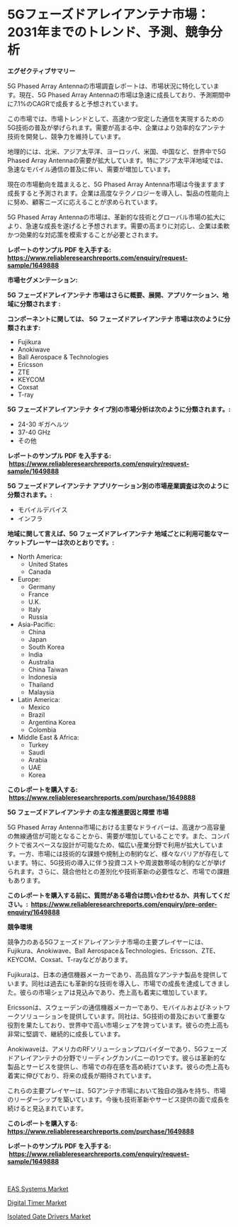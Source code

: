 <p><h1>5Gフェーズドアレイアンテナ市場：2031年までのトレンド、予測、競争分析</h1></p><p><strong>エグゼクティブサマリー</strong></p>
<p><p>5G Phased Array Antennaの市場調査レポートは、市場状況に特化しています。現在、5G Phased Array Antennaの市場は急速に成長しており、予測期間中に7.1%のCAGRで成長すると予想されています。</p><p>この市場では、市場トレンドとして、高速かつ安定した通信を実現するための5G技術の普及が挙げられます。需要が高まる中、企業はより効率的なアンテナ技術を開発し、競争力を維持しています。</p><p>地理的には、北米、アジア太平洋、ヨーロッパ、米国、中国など、世界中で5G Phased Array Antennaの需要が拡大しています。特にアジア太平洋地域では、急速なモバイル通信の普及に伴い、需要が増加しています。</p><p>現在の市場動向を踏まえると、5G Phased Array Antenna市場は今後ますます成長すると予測されます。企業は高度なテクノロジーを導入し、製品の性能向上に努め、顧客ニーズに応えることが求められています。</p><p>5G Phased Array Antennaの市場は、革新的な技術とグローバル市場の拡大により、急速な成長を遂げると予想されます。需要の高まりに対応し、企業は柔軟かつ効果的な対応策を模索することが必要とされます。</p></p>
<p><strong>レポートのサンプル PDF を入手する: <a href="https://www.reliableresearchreports.com/enquiry/request-sample/1649888">https://www.reliableresearchreports.com/enquiry/request-sample/1649888</a></strong></p>
<p><strong>市場セグメンテーション:</strong></p>
<p><strong> 5G フェーズドアレイアンテナ 市場はさらに概要、展開、アプリケーション、地域に分類されます :</strong></p>
<p><strong>コンポーネントに関しては、 5G フェーズドアレイアンテナ 市場は次のように分類されます: &nbsp;</strong></p>
<p><ul><li>Fujikura</li><li>Anokiwave</li><li>Ball Aerospace & Technologies</li><li>Ericsson</li><li>ZTE</li><li>KEYCOM</li><li>Coxsat</li><li>T-ray</li></ul></p>
<p><strong> 5G フェーズドアレイアンテナ タイプ別の市場分析は次のように分類されます。:</strong></p>
<p><ul><li>24-30 ギガヘルツ</li><li>37-40 GHz</li><li>その他</li></ul></p>
<p><strong>レポートのサンプル PDF を入手する: &nbsp;<a href="https://www.reliableresearchreports.com/enquiry/request-sample/1649888">https://www.reliableresearchreports.com/enquiry/request-sample/1649888</a></strong></p>
<p><strong> 5G フェーズドアレイアンテナ アプリケーション別の市場産業調査は次のように分類されます。:</strong></p>
<p><ul><li>モバイルデバイス</li><li>インフラ</li></ul></p>
<p><strong>地域に関して言えば、5G フェーズドアレイアンテナ 地域ごとに利用可能なマーケットプレーヤーは次のとおりです。:</strong></p>
<p><ul>
    <li>
        North America:
        <ul>
            <li>United States</li>
            <li>Canada</li>
        </ul>
    </li>
    <li>
        Europe:
        <ul>
            <li>Germany</li>
            <li>France</li>
            <li>U.K.</li>
            <li>Italy</li>
            <li>Russia</li>
        </ul>
    </li>
    <li>
        Asia-Pacific:
        <ul>
            <li>China</li>
            <li>Japan</li>
            <li>South Korea</li>
            <li>India</li>
            <li>Australia</li>
            <li>China Taiwan</li>
            <li>Indonesia</li>
            <li>Thailand</li>
            <li>Malaysia</li>
        </ul>
    </li>
    <li>
        Latin America:
        <ul>
            <li>Mexico</li>
            <li>Brazil</li>
            <li>Argentina Korea</li>
            <li>Colombia</li>
        </ul>
    </li>
    <li>
        Middle East & Africa:
        <ul>
            <li>Turkey</li>
            <li>Saudi</li>
            <li>Arabia</li>
            <li>UAE</li>
            <li>Korea</li>
        </ul>
    </li>
    </ul></p>
<p><strong>このレポートを購入する: &nbsp;<a href="https://www.reliableresearchreports.com/purchase/1649888">https://www.reliableresearchreports.com/purchase/1649888</a></strong></p>
<p><strong>5G フェーズドアレイアンテナ の主な推進要因と障壁 市場</strong></p>
<p><p>5G Phased Array Antenna市場における主要なドライバーは、高速かつ高容量の無線通信が可能となることから、需要が増加していることです。また、コンパクトで省スペースな設計が可能なため、幅広い産業分野で利用が拡大しています。一方、市場には技術的な課題や規制上の制約など、様々なバリアが存在しています。特に、5G技術の導入に伴う投資コストや周波数帯域の制約などが挙げられます。さらに、競合他社との差別化や技術革新の必要性など、市場での課題もあります。</p></p>
<p><strong>このレポートを購入する前に、質問がある場合は問い合わせるか、共有してください。:&nbsp; <a href="https://www.reliableresearchreports.com/enquiry/pre-order-enquiry/1649888">https://www.reliableresearchreports.com/enquiry/pre-order-enquiry/1649888</a></strong></p>
<p><strong>競争環境</strong></p>
<p><p>競争力のある5Gフェーズドアレイアンテナ市場の主要プレイヤーには、Fujikura、Anokiwave、Ball Aerospace＆Technologies、Ericsson、ZTE、KEYCOM、Coxsat、T-rayなどがあります。</p><p>Fujikuraは、日本の通信機器メーカーであり、高品質なアンテナ製品を提供しています。同社は過去にも革新的な技術を導入し、市場での成長を達成してきました。彼らの市場シェアは見込みであり、売上高も着実に増加しています。</p><p>Ericssonは、スウェーデンの通信機器メーカーであり、モバイルおよびネットワークソリューションを提供しています。同社は、5G技術の普及において重要な役割を果たしており、世界中で高い市場シェアを誇っています。彼らの売上高も非常に堅調で、継続的に成長しています。</p><p>Anokiwaveは、アメリカのRFソリューションプロバイダーであり、5Gフェーズドアレイアンテナの分野でリーディングカンパニーの1つです。彼らは革新的な製品とサービスを提供し、市場での存在感を高め続けています。彼らの売上高も着実に伸びており、将来の成長が期待されています。</p><p>これらの主要プレイヤーは、5Gアンテナ市場において独自の強みを持ち、市場のリーダーシップを築いています。今後も技術革新やサービス提供の面で成長を続けると見込まれています。</p></p>
<p><strong>このレポートを購入する: &nbsp; <a href="https://www.reliableresearchreports.com/purchase/1649888">https://www.reliableresearchreports.com/purchase/1649888</a></strong></p>
<p><strong>レポートのサンプル PDF を入手する: &nbsp;<a href="https://www.reliableresearchreports.com/enquiry/request-sample/1649888">https://www.reliableresearchreports.com/enquiry/request-sample/1649888</a></strong><strong></strong></p>
<p>&nbsp;</p>
<p><p><a href="https://github.com/lataunyatinikmelvin59ilbd0dv/Market-Research-Report-List-1/blob/main/eas-systems-market.md">EAS Systems Market</a></p><p><a href="https://github.com/pgtimber/Market-Research-Report-List-2/blob/main/digital-timer-market.md">Digital Timer Market</a></p><p><a href="https://github.com/arionmp/Market-Research-Report-List-2/blob/main/isolated-gate-drivers-market.md">Isolated Gate Drivers Market</a></p></p>
